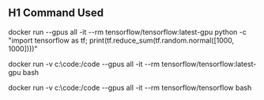H1 Command Used
---------------

docker run --gpus all -it --rm tensorflow/tensorflow:latest-gpu python -c "import tensorflow as tf; print(tf.reduce_sum(tf.random.normal([1000, 1000])))"


docker run -v c:\code:/code --gpus all -it --rm tensorflow/tensorflow:latest-gpu bash


docker run -v c:\code:/code --gpus all -it --rm tensorflow/tensorflow bash
